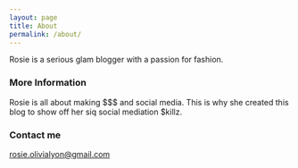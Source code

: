 ```yaml
---
layout: page
title: About
permalink: /about/
---
```


Rosie is a serious glam blogger with a passion for fashion.

### More Information

Rosie is all about making $$$ and social media. This is why she created this blog to show off her siq social mediation $killz.

### Contact me

[rosie.olivialyon@gmail.com](mailto:rosie.olivialyon@gmail.com)